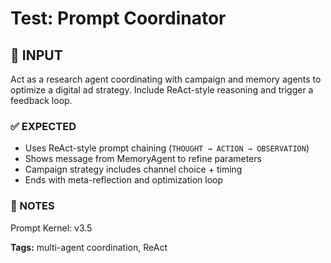 # Test: Prompt Coordinator

## 💬 INPUT
Act as a research agent coordinating with campaign and memory agents to optimize a digital ad strategy. Include ReAct-style reasoning and trigger a feedback loop.

### ✅ EXPECTED
- Uses ReAct-style prompt chaining (`THOUGHT → ACTION → OBSERVATION`)
- Shows message from MemoryAgent to refine parameters
- Campaign strategy includes channel choice + timing
- Ends with meta-reflection and optimization loop

### 🔁 NOTES
Prompt Kernel: v3.5

**Tags:** multi-agent coordination, ReAct

